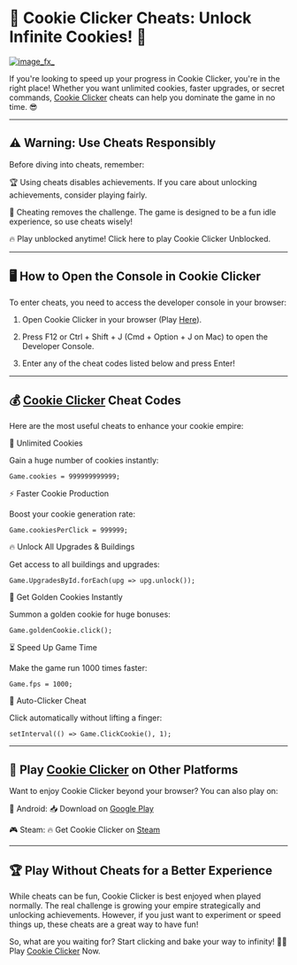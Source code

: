 # 🍪 Cookie Clicker Cheats: Unlock Infinite Cookies! 🚀

[![image_fx_](https://github.com/user-attachments/assets/a9f0878d-4754-4ae4-8c07-57c7ee893988)](https://cookieclicker.ee/)

If you're looking to speed up your progress in Cookie Clicker, you're in the right place! Whether you want unlimited cookies, faster upgrades, or secret commands, [Cookie Clicker](https://cookieclicker.ee/) cheats can help you dominate the game in no time. 😎

---
## ⚠️ Warning: Use Cheats Responsibly

Before diving into cheats, remember:

🏆 Using cheats disables achievements. If you care about unlocking achievements, consider playing fairly.

🔄 Cheating removes the challenge. The game is designed to be a fun idle experience, so use cheats wisely!

🔥 Play unblocked anytime! Click here to play Cookie Clicker Unblocked.

---
## 🖥️ How to Open the Console in Cookie Clicker

To enter cheats, you need to access the developer console in your browser:

1. Open Cookie Clicker in your browser (Play [Here](https://cookieclicker.ee/)).

2. Press F12 or Ctrl + Shift + J (Cmd + Option + J on Mac) to open the Developer Console.

3. Enter any of the cheat codes listed below and press Enter!

---
## 💰 [Cookie Clicker](https://cookieclickerorteil.github.io) Cheat Codes

Here are the most useful cheats to enhance your cookie empire:

🍪 Unlimited Cookies

Gain a huge number of cookies instantly:

`Game.cookies = 999999999999;`

⚡ Faster Cookie Production

Boost your cookie generation rate:

`Game.cookiesPerClick = 999999;`

🔥 Unlock All Upgrades & Buildings

Get access to all buildings and upgrades:

`Game.UpgradesById.forEach(upg => upg.unlock());`

💎 Get Golden Cookies Instantly

Summon a golden cookie for huge bonuses:

`Game.goldenCookie.click();`

⏳ Speed Up Game Time

Make the game run 1000 times faster:

`Game.fps = 1000;`

🔄 Auto-Clicker Cheat

Click automatically without lifting a finger:

`setInterval(() => Game.ClickCookie(), 1);`

---
## 📱 Play [Cookie Clicker](https://cookieclicker.me) on Other Platforms

Want to enjoy Cookie Clicker beyond your browser? You can also play on:

📱 Android: 📥 Download on [Google Play](https://play.google.com/store/apps/details?id=org.dashnet.cookieclicker&hl=en)

🎮 Steam: 🔥 Get Cookie Clicker on [Steam](https://store.steampowered.com/app/1454400/Cookie_Clicker/)

---
## 🏆 Play Without Cheats for a Better Experience

While cheats can be fun, Cookie Clicker is best enjoyed when played normally. The real challenge is growing your empire strategically and unlocking achievements. However, if you just want to experiment or speed things up, these cheats are a great way to have fun!

So, what are you waiting for? Start clicking and bake your way to infinity! 🍪🔥 Play [Cookie Clicker](https://cookieclicker.ee/) Now.

